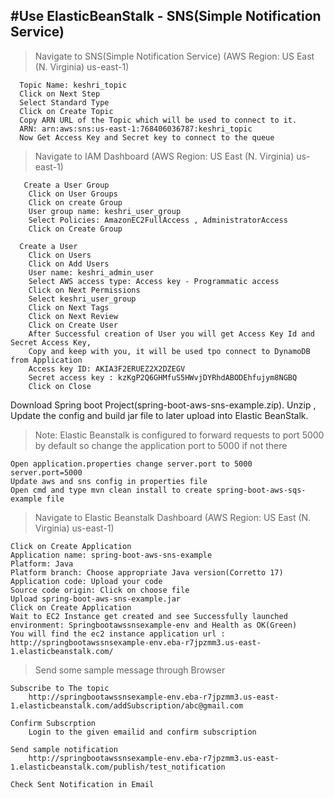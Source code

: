 
#Use ElasticBeanStalk - SNS(Simple Notification Service)
-----------------------------------------------------------------------------------------------------------------------------------------------------------------------
 
> Navigate to SNS(Simple Notification Service) (AWS Region: US East (N. Virginia) us-east-1)

      Topic Name: keshri_topic
      Click on Next Step
      Select Standard Type
      Click on Create Topic
      Copy ARN URL of the Topic which will be used to connect to it.
      ARN: arn:aws:sns:us-east-1:768406036787:keshri_topic
      Now Get Access Key and Secret key to connect to the queue
 
 > Navigate to IAM Dashboard (AWS Region: US East (N. Virginia) us-east-1)
 
       Create a User Group
        Click on User Groups
        Click on create Group
        User group name: keshri_user_group
        Select Policies: AmazonEC2FullAccess , AdministratorAccess
        Click on Create Group

      Create a User
        Click on Users
        Click on Add Users
        User name: keshri_admin_user
        Select AWS access type: Access key - Programmatic access
        Click on Next Permissions
        Select keshri_user_group
        Click on Next Tags
        Click on Next Review
        Click on Create User
        After Successful creation of User you will get Access Key Id and Secret Access Key, 
        Copy and keep with you, it will be used tpo connect to DynamoDB from Application
        Access key ID: AKIA3F2ERUEZ2X2DZEGV
        Secret access key : kzKgP2Q6GHMfuS5HWvjDYRhdABODEhfujym8NGBQ
        Click on Close

Download Spring boot Project(spring-boot-aws-sns-example.zip). Unzip , Update the config and build jar file to later upload into Elastic BeanStalk.
  
> Note: Elastic Beanstalk is configured to forward requests to port 5000 by default so change the application port to 5000 if not there

    Open application.properties change server.port to 5000
    server.port=5000
    Update aws and sns config in properties file
    Open cmd and type mvn clean install to create spring-boot-aws-sqs-example file

> Navigate to Elastic Beanstalk Dashboard (AWS Region: US East (N. Virginia) us-east-1)
	
    Click on Create Application
    Application name: spring-boot-aws-sns-example
    Platform: Java
    Platform branch: Choose appropriate Java version(Corretto 17)
    Application code: Upload your code
    Source code origin: Click on choose file
    Upload spring-boot-aws-sns-example.jar
    Click on Create Application
    Wait to EC2 Instance get created and see Successfully launched environment: Springbootawssnsexample-env and Health as OK(Green)
    You will find the ec2 instance application url : http://springbootawssnsexample-env.eba-r7jpzmm3.us-east-1.elasticbeanstalk.com/
  
> Send some sample message through Browser
	
	Subscribe to The topic
		http://springbootawssnsexample-env.eba-r7jpzmm3.us-east-1.elasticbeanstalk.com/addSubscription/abc@gmail.com
		
	Confirm Subscrption
		Login to the given emailid and confirm subscription
		
	Send sample notification
		http://springbootawssnsexample-env.eba-r7jpzmm3.us-east-1.elasticbeanstalk.com/publish/test_notification
	
	Check Sent Notification in Email
